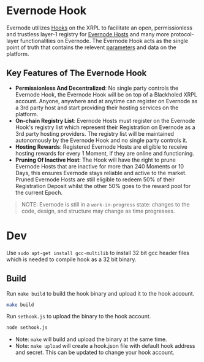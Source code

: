 # Evernode Hook
Evernode utilizes [Hooks](https://hooks.xrpl.org/) on the XRPL to facilitate an open, permissionless and trustless layer-1 registry for [Evernode Hosts](https://github.com/HotPocketDev/evernode-host) and many more protocol-layer functionalities on Evernode. The Evernode Hook acts as the single point of truth that contains the relevent [parameters](https://github.com/HotPocketDev/evernode-hook/blob/main/src/constants.h) and data on the platform.

## Key Features of The Evernode Hook
- **Permissionless And Decentralized**: No single party controls the Evernode Hook, the Evernode Hook will be on top of a Blackholed XRPL account. Anyone, anywhere and at anytime can register on Evernode as a 3rd party host and start providing their hosting services on the platform.
- **On-chain Registry List**: Evernode Hosts must register on the Evernode Hook's registry list which represent their Registration on Evernode as a 3rd party hosting providers. The registry list will be maintained autonomously by the Evernode Hook and no single party controls it.
- **Hosting Rewards**: Registered Evernode Hosts are eligible to receive hosting rewards for every 1 Moment, if they are online and functioning.
- **Pruning Of Inactive Host**: The Hook will have the right to prune Evernode Hosts that are inactive for more than 240 Moments or 10 Days, this ensures Evernode stays reliable and active to the market. Pruned Evernode Hosts are still eligible to redeem 50% of their Registration Deposit whilst the other 50% goes to the reward pool for the current Epoch.

> NOTE: Evernode is still in a `work-in-progress` state: changes to the code, design, and structure may change as time progresses.

# Dev
Use `sudo apt-get install gcc-multilib` to install 32 bit gcc header files which is needed to compile hook as a 32 bit binary.

## Build
Run `make build` to build the hook binary and upload it to the hook account.

```bash
make build
```

Run `sethook.js` to upload the binary to the hook account.
```bash
node sethook.js
```

* Note: `make` will build and upload the binary at the same time.
* Note: `make upload` will create a hook.json file with default hook address and secret. This can be updated to change your hook account.
